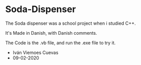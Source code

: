 # Soda-Dispenser
The Soda dispenser was a school project when i studied C++.

It's Made in Danish, with Danish comments.

The Code is the .vb file, and run the .exe file to try it.

* Iván Viemoes Cuevas
* 09-02-2020
